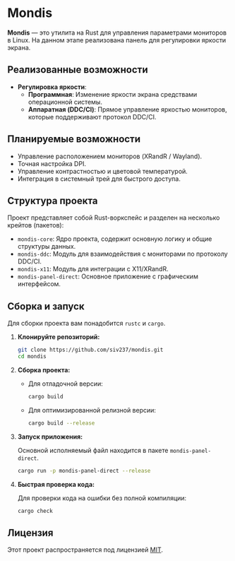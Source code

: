 # Mondis

**Mondis** — это утилита на Rust для управления параметрами мониторов в Linux. На данном этапе реализована панель для регулировки яркости экрана.

## Реализованные возможности

- **Регулировка яркости**:
  - **Программная**: Изменение яркости экрана средствами операционной системы.
  - **Аппаратная (DDC/CI)**: Прямое управление яркостью мониторов, которые поддерживают протокол DDC/CI.

## Планируемые возможности

- Управление расположением мониторов (XRandR / Wayland).
- Точная настройка DPI.
- Управление контрастностью и цветовой температурой.
- Интеграция в системный трей для быстрого доступа.

## Структура проекта

Проект представляет собой Rust-воркспейс и разделен на несколько крейтов (пакетов):

- `mondis-core`: Ядро проекта, содержит основную логику и общие структуры данных.
- `mondis-ddc`: Модуль для взаимодействия с мониторами по протоколу DDC/CI.
- `mondis-x11`: Модуль для интеграции с X11/XRandR.
- `mondis-panel-direct`: Основное приложение с графическим интерфейсом.

## Сборка и запуск

Для сборки проекта вам понадобится `rustc` и `cargo`.

1.  **Клонируйте репозиторий:**
    ```bash
    git clone https://github.com/siv237/mondis.git
    cd mondis
    ```

2.  **Сборка проекта:**

    *   Для отладочной версии:
        ```bash
        cargo build
        ```
    *   Для оптимизированной релизной версии:
        ```bash
        cargo build --release
        ```

3.  **Запуск приложения:**

    Основной исполняемый файл находится в пакете `mondis-panel-direct`.
    ```bash
    cargo run -p mondis-panel-direct --release
    ```

4.  **Быстрая проверка кода:**

    Для проверки кода на ошибки без полной компиляции:
    ```bash
    cargo check
    ```

## Лицензия

Этот проект распространяется под лицензией [MIT](./LICENSE).
